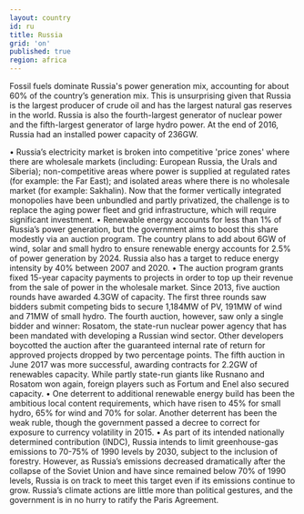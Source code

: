 ```yaml
---
layout: country
id: ru
title: Russia
grid: 'on'
published: true
region: africa
---
```


Fossil fuels dominate Russia's power generation mix, accounting for about 60% of the country’s generation mix. This is unsurprising given that Russia is the largest producer of crude oil and has the largest natural gas reserves in the world. Russia is also the fourth-largest generator of nuclear power and the fifth-largest generator of large hydro power. At the end of 2016, Russia had an installed power capacity of 236GW.

•	Russia’s electricity market is broken into competitive 'price zones' where there are wholesale markets (including: European Russia, the Urals and Siberia); non-competitive areas where power is supplied at regulated rates (for example: the Far East); and isolated areas where there is no wholesale market (for example: Sakhalin). Now that the former vertically integrated monopolies have been unbundled and partly privatized, the challenge is to replace the aging power fleet and grid infrastructure, which will require significant investment.
•	Renewable energy accounts for less than 1% of Russia’s power generation, but the government aims to boost this share modestly via an auction program. The country plans to add about 6GW of wind, solar and small hydro to ensure renewable energy accounts for 2.5% of power generation by 2024. Russia also has a target to reduce energy intensity by 40% between 2007 and 2020.
•	The auction program grants fixed 15-year capacity payments to projects in order to top up their revenue from the sale of power in the wholesale market. Since 2013, five auction rounds have awarded 4.3GW of capacity. The first three rounds saw bidders submit competing bids to secure 1,184MW of PV, 191MW of wind and 71MW of small hydro. The fourth auction, however, saw only a single bidder and winner: Rosatom, the state-run nuclear power agency that has been mandated with developing a Russian wind sector. Other developers boycotted the auction after the guaranteed internal rate of return for approved projects dropped by two percentage points. The fifth auction in June 2017 was more successful, awarding contracts for 2.2GW of renewables capacity. While partly state-run giants like Rusnano and Rosatom won again, foreign players such as Fortum and Enel also secured capacity.
•	One deterrent to additional renewable energy build has been the ambitious local content requirements, which have risen to 45% for small hydro, 65% for wind and 70% for solar. Another deterrent has been the weak ruble, though the government passed a decree to correct for exposure to currency volatility in 2015.
•	As part of its intended nationally determined contribution (INDC), Russia intends to limit greenhouse-gas emissions to 70-75% of 1990 levels by 2030, subject to the inclusion of forestry. However, as Russia’s emissions decreased dramatically after the collapse of the Soviet Union and have since remained below 70% of 1990 levels, Russia is on track to meet this target even if its emissions continue to grow. Russia’s climate actions are little more than political gestures, and the government is in no hurry to ratify the Paris Agreement.
